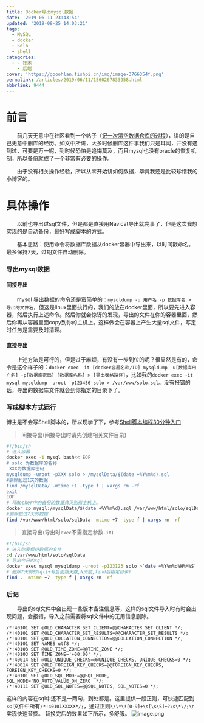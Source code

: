 ```yaml
---
title: Docker导出mysql数据
date: '2019-06-11 23:43:54'
updated: '2019-09-25 14:03:21'
tags:
  - MySQL
  - docker
  - Solo
  - shell
categories:
  - - 技术
    - 后端
cover: 'https://gooohlan.fishpi.cn/img/image-3766354f.png'
permalink: /articles/2019/06/11/1560267833958.html
abbrlink: 9444
---
```

# 前言
&emsp;&emsp;前几天无意中在社区看到一个帖子（[记一次清空数据仓库的过程](https://hacpai.com/article/1553941852324)），讲的是自己无意中删库的经历。如文中所讲，大多时候删库这件事我们只是耳闻，并没有遇到过，可要是万一呢，到时候恐怕是追悔莫及，而且mysql也没有oracle的恢复机制，所以备份就成了一个非常有必要的操作。

&emsp;&emsp;由于没有相关操作经验，所以从零开始讲如何数据，毕竟我还是比较珍惜我的小博客的。

# 具体操作
&emsp;&emsp;以前也导出过sql文件，但是都是直接用Navicat导出就完事了，但是这次我想实现的是自动备份，最好写成脚本的方式。

&emsp;&emsp;基本思路：使用命令将数据库数据从docker容器中导出来，以时间戳命名。最多保持7天，过期文件自动删除。
### 导出mysql数据

#### 间接导出
&emsp;&emsp;mysql 导出数据的命令还是蛮简单的：`mysqldump -u 用户名 -p 数据库名 > 导出的文件名`，但这是linux里面执行的，我们的放在docker里面，所以要先进入容器，然后执行上述命令。然后你就会惊讶的发现，导出的文件在你的容器里面，然后你再从容器里面copy到你的主机上。这样做会在容器上产生大量sql文件，写定时任务是需要及时清理。

#### 直接导出

&emsp;&emsp;上述方法是可行的，但是过于麻烦，有没有一步到位的呢？很显然是有的，命令是这个样子的：`docker exec -it [docker容器名称/ID] mysqldump -u[数据库用户名] -p[数据库密码] [数据库名称] > [导出表格路径]`，比如我的`docker exec -it mysql mysqldump -uroot -p123456 solo > /var/www/solo.sql`。没有报错的话，导出的数据库文件就会到你指定的目录下了。
### 写成脚本方式运行
博主是不会写Shell脚本的，所以现学了下，参考[Shell脚本编程30分钟入门](https://github.com/qinjx/30min_guides/blob/master/shell.md)

> 间接导出(间接导出时请先创建相关文件目录)

```bash
#!/bin/sh
# 进入容器
docker exec -i mysql bash<<'EOF'
# solo 为数据库的名称
 XXX为数据库密码
mysqldump -uroot -pXXX solo > /mysqlData/$(date +%Y%m%d).sql
#删除超过1天的数据
find /mysqlData/ -mtime +1 -type f | xargs rm -rf
exit
EOF
# 将docker中的备份的数据拷贝到宿主机上。
docker cp mysql:/mysqlData/$(date +%Y%m%d).sql /var/www/html/solo/sqlData/
#删除超过7天的数据
find /var/www/html/solo/sqlData -mtime +7 -type f | xargs rm -rf

```

> 直接导出(导出时`exec`不需指定参数`-it`)

```bash
#!/bin/sh
# 进入你要保持数据的文件
cd /var/www/html/solo/sqlData
# 导出今日的sql
docker exec mysql mysqldump -uroot -p123123 solo >`date +%Y%m%d%H%M%S`.sql
# 删除7天前的sql(+号后面跟天数,N天前,find后指定目录)
find . -mtime +7 -type f | xargs rm -rf
```
### 后记
&emsp;&emsp;导出的sql文件中会出现一些版本备注信息等，这样的sql文件导入时有时会出现问题，会报错，导入之前需要将sql文件中的无用信息删除。
```
/*!40101 SET @OLD_CHARACTER_SET_CLIENT=@@CHARACTER_SET_CLIENT */;
/*!40101 SET @OLD_CHARACTER_SET_RESULTS=@@CHARACTER_SET_RESULTS */;
/*!40101 SET @OLD_COLLATION_CONNECTION=@@COLLATION_CONNECTION */;
/*!40101 SET NAMES utf8 */;
/*!40103 SET @OLD_TIME_ZONE=@@TIME_ZONE */;
/*!40103 SET TIME_ZONE='+00:00' */;
/*!40014 SET @OLD_UNIQUE_CHECKS=@@UNIQUE_CHECKS, UNIQUE_CHECKS=0 */;
/*!40014 SET @OLD_FOREIGN_KEY_CHECKS=@@FOREIGN_KEY_CHECKS, FOREIGN_KEY_CHECKS=0 */;
/*!40101 SET @OLD_SQL_MODE=@@SQL_MODE, SQL_MODE='NO_AUTO_VALUE_ON_ZERO' */;
/*!40111 SET @OLD_SQL_NOTES=@@SQL_NOTES, SQL_NOTES=0 */;
```
这样的内容在sql中还不是一两句，到处都是。这里提供一段正则，可快速匹配到sql文件中所有`/*!40101XXXXX*/;`，通过正则`\/\*\![0-9]+\s[\s\S]+?\s\*\/;\n`实现快速替换。
替换完后的效果如下所示，多舒服。
![image.png](https://gooohlan.fishpi.cn/img/image-3766354f.png)
